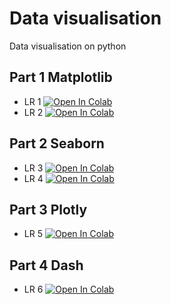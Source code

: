 # Data visualisation
Data visualisation on python 

## Part 1 Matplotlib

* LR 1 [![Open In Colab](https://colab.research.google.com/assets/colab-badge.svg)](https://colab.research.google.com/github/sigord/data_visualisation/blob/main/LR1/lr1.ipynb)
* LR 2 [![Open In Colab](https://colab.research.google.com/assets/colab-badge.svg)](https://colab.research.google.com/github/sigord/data_visualisation/blob/main/LR2/lr2.ipynb)

## Part 2 Seaborn

* LR 3 [![Open In Colab](https://colab.research.google.com/assets/colab-badge.svg)](https://colab.research.google.com/github/sigord/data_visualisation/blob/main/LR3/lr3.ipynb)
* LR 4 [![Open In Colab](https://colab.research.google.com/assets/colab-badge.svg)](https://colab.research.google.com/github/sigord/data_visualisation/blob/main/LR4/lr4.ipynb)

## Part 3 Plotly

* LR 5 [![Open In Colab](https://colab.research.google.com/assets/colab-badge.svg)](https://colab.research.google.com/github/sigord/data_visualisation/blob/main/LR5/lr5.ipynb)

## Part 4 Dash

* LR 6 [![Open In Colab](https://colab.research.google.com/assets/colab-badge.svg)](https://colab.research.google.com/github/sigord/data_visualisation/blob/main/LR6/lr6.ipynb)
